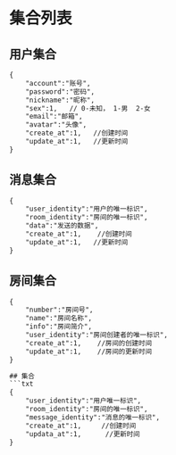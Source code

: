 
# 集合列表


## 用户集合
```txt
{
    "account":"账号",
    "password":"密码",
    "nickname":"昵称",
    "sex":1,   // 0-未知， 1-男  2-女
    "email":"邮箱",
    "avatar":"头像",
    "create_at":1,   //创建时间
    "update_at":1,   //更新时间
}
```


## 消息集合
```txt
{
    "user_identity":"用户的唯一标识",
    "room_identity":"房间的唯一标识",
    "data":"发送的数据",
    "create_at":1,    //创建时间
    "update_at":1,   //更新时间
}
```

## 房间集合
```txt
{
    "number":"房间号",
    "name":"房间名称",
    "info":"房间简介",
    "user_identity":"房间创建者的唯一标识",
    "create_at":1,    //房间的创建时间
    "update_at":1,    //房间的更新时间
}

## 集合
```txt
{
    "user_identity":"用户唯一标识",
    "room_identity":"房间的唯一标识",
    "message_identity":"消息的唯一标识",
    "create_at":1,     //创建时间
    "updata_at":1,      //更新时间
}
